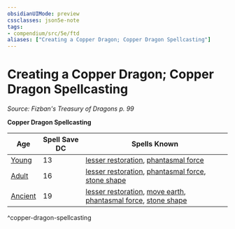 ```yaml
---
obsidianUIMode: preview
cssclasses: json5e-note
tags:
- compendium/src/5e/ftd
aliases: ["Creating a Copper Dragon; Copper Dragon Spellcasting"]
---
```

# Creating a Copper Dragon; Copper Dragon Spellcasting
*Source: Fizban's Treasury of Dragons p. 99* 

**Copper Dragon Spellcasting**

| Age | Spell Save DC | Spells Known |
|-----|---------------|--------------|
| [Young](2-Mechanics/CLI/bestiary/dragon/young-copper-dragon.md) | 13 | [lesser restoration](2-Mechanics/CLI/spells/lesser-restoration.md), [phantasmal force](2-Mechanics/CLI/spells/phantasmal-force.md) |
| [Adult](2-Mechanics/CLI/bestiary/dragon/adult-copper-dragon.md) | 16 | [lesser restoration](2-Mechanics/CLI/spells/lesser-restoration.md), [phantasmal force](2-Mechanics/CLI/spells/phantasmal-force.md), [stone shape](2-Mechanics/CLI/spells/stone-shape.md) |
| [Ancient](2-Mechanics/CLI/bestiary/dragon/ancient-copper-dragon.md) | 19 | [lesser restoration](2-Mechanics/CLI/spells/lesser-restoration.md), [move earth](2-Mechanics/CLI/spells/move-earth.md), [phantasmal force](2-Mechanics/CLI/spells/phantasmal-force.md), [stone shape](2-Mechanics/CLI/spells/stone-shape.md) |
^copper-dragon-spellcasting